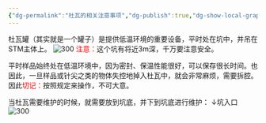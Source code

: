 ```yaml
---
{"dg-permalink":"杜瓦的相关注意事项","dg-publish":true,"dg-show-local-graph":true,"permalink":"/杜瓦的相关注意事项/","dgShowLocalGraph":true,"dgPassFrontmatter":true}
---
```


杜瓦罐（其实就是一个罐子）是提供低温环境的重要设备，平时处在坑中，并吊在STM主体上。
![300](/img/user/素材/IMG_20230407_163507.jpg)
<font color=red>注意：</font>这个坑有将近3m深，千万要注意安全。

平时样品始终处在低温环境中，因为密封、保温性能很好，可以保存很长时间。也因此，一旦样品或针尖之类的物体失控地掉入杜瓦中，就会非常麻烦，需要拆腔。因此<font color=red>切记：</font>按照规定来操作，不可大意。


当杜瓦需要维护的时候，就需要放到坑底，并下到坑底进行维护：
↓坑入口
![300](/img/user/素材/IMG_20230407_163515.jpg)